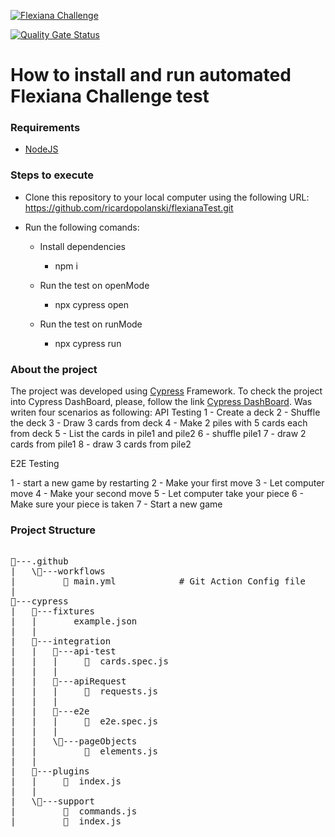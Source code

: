 [![Flexiana Challenge](https://github.com/ricardopolanski/flexianaTest/actions/workflows/main.yml/badge.svg)](https://github.com/ricardopolanski/flexianaTest/actions/workflows/main.yml)

[![Quality Gate Status](https://sonarcloud.io/api/project_badges/measure?project=ricardopolanski_flexianaTest&metric=alert_status)](https://sonarcloud.io/summary/new_code?id=ricardopolanski_flexianaTest)



<H1>How to install and run automated Flexiana Challenge test</h1>

<h3>Requirements</h3>

- [NodeJS](https://nodejs.org/en/download/ "NodeJS")

<h3>Steps to execute</h3>

- Clone this repository to your local computer using the following URL: https://github.com/ricardopolanski/flexianaTest.git
- Run the following comands:

	- Install dependencies
		- npm i

	- Run the test on openMode
		- npx cypress open

	- Run the test on runMode
		- npx cypress run


<h3>About the project</h3>

The project was developed using [Cypress](https://www.npmjs.com/package/cypress "Cypress") Framework.
To check the project into Cypress DashBoard, please, follow the link [Cypress DashBoard](https://dashboard.cypress.io/projects/kmdxqz/runs "Cypress DashBoard"). 
Was writen four scenarios as following:
API Testing
  1 - Create a deck
  2 - Shuffle the deck
  3 - Draw 3 cards from deck
  4 - Make 2 piles with 5 cards each from deck
  5 - List the cards in pile1 and pile2
  6 - shuffle pile1
  7 - draw 2 cards from pile1
  8 - draw 3 cards from pile2

E2E Testing

  1 - start a new game by restarting
  2 - Make your first move
  3 - Let computer move
  4 - Make your second move
  5 - Let computer take your piece
  6 - Make sure your piece is taken
  7 - Start a new game

  
<h3>Project Structure</h3>

<pre>

📂---.github
|   \📂---workflows
|         📜 main.yml			# Git Action Config file
|
📂---cypress
|   📂---fixtures
|   |       example.json
|   |
|   📂---integration
|   |   📂---api-test
|   |   |     📜  cards.spec.js
|   |   |
|   |   📂---apiRequest
|   |   |     📜  requests.js
|   |   |
|   |   📂---e2e
|   |   |     📜  e2e.spec.js
|   |   |
|   |   \📂---pageObjects
|   |         📜  elements.js
|   |
|   📂---plugins
|   |     📜  index.js
|   |
|   \📂---support
|         📜  commands.js
|         📜  index.js

</pre>
